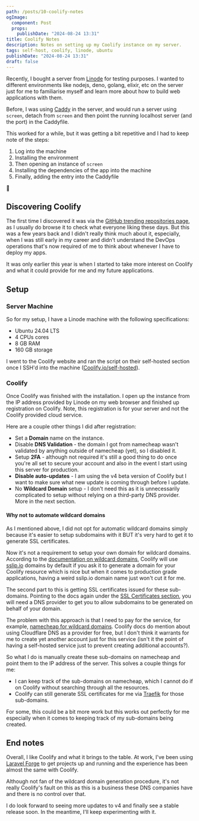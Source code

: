 ```yaml
---
path: /posts/10-coolify-notes
ogImage:
  component: Post
  props:
    publishDate: "2024-08-24 13:31"
title: Coolify Notes
description: Notes on setting up my Coolify instance on my server.
tags: self-host, coolify, linode, ubuntu
publishDate: "2024-08-24 13:31"
draft: false
---
```


Recently, I bought a server from [Linode][5] for testing purposes. I wanted to different
environments like nodejs, deno, golang, elixir, etc on the server just for me to familiarise myself
and learn more about how to build web applications with them.

Before, I was using [Caddy][6] in the server, and would run a server using `screen`, detach from
`screen` and then point the running localhost server (and the port) in the Caddyfile.

This worked for a while, but it was getting a bit repetitive and I had to keep note of the steps:

1. Log into the machine
2. Installing the environment
3. Then opening an instance of `screen`
4. Installing the dependencies of the app into the machine
5. Finally, adding the entry into the Caddyfile

😬

## Discovering Coolify

The first time I discovered it was via the [GitHub trending repositories page][10], as I usually do
browse it to check what everyone liking these days. But this was a few years back and I didn't
really think much about it, especially, when I was still early in my career and didn't understand
the DevOps operations that's now required of me to think about whenever I have to deploy my apps.

It was only earlier this year is when I started to take more interest on Coolify and what it could
provide for me and my future applications.

## Setup

### Server Machine

So for my setup, I have a Linode machine with the following specifications:

- Ubuntu 24.04 LTS
- 4 CPUs cores
- 8 GB RAM
- 160 GB storage

I went to the Coolify website and ran the script on their self-hosted section once I SSH'd into the
machine ([Coolify.io/self-hosted][1]).

### Coolify

Once Coolify was finished with the installation. I open up the instance from the IP address provided
by Linode on my web browser and finished up registration on Coolify. Note, this registration is for
your server and not the Coolify provided cloud service.

Here are a couple other things I did after registration:

- Set a **Domain** name on the instance.
- Disable **DNS Validation** - the domain I got from namecheap wasn't validated by anything outside
  of namecheap (yet), so I disabled it.
- Setup **2FA** - although not required it's still a good thing to do once you're all set to secure
  your account and also in the event I start using this server for production.
- **Disable auto-updates** - I am using the v4 beta version of Coolify but I want to make sure what
  new update is coming through before I update.
- No **Wildcard Domain** setup - I don't need this as it is unnecessarily complicated to setup
  without relying on a third-party DNS provider. More in the next section.

#### Why not to automate wildcard domains

As I mentioned above, I did not opt for automatic wildcard domains simply because it's easier to
setup subdomains with it BUT it's very hard to get it to generate SSL certificates.

Now it's not a requirement to setup your own domain for wildcard domains. According to the
[documentation on wildcard domains][2], Coolify will use [sslip.io][8] domains by default if you ask
it to generate a domain for your Coolify resource which is nice but when it comes to production
grade applications, having a weird sslip.io domain name just won't cut it for me.

The second part to this is getting SSL certificates issued for these sub-domains. Pointing to the
docs again under the [SSL Certificates section][3], you will need a DNS provider to get you to allow
subdomains to be generated on behalf of your domain.

The problem with this approach is that I need to pay for the service, for example,
[namecheap for wildcard domains][4]. Coolify docs do mention about using Cloudflare DNS as a
provider for free, but I don't think it warrants for me to create yet another account just for this
service (isn't it the point of having a self-hosted service just to prevent creating additional
accounts?).

So what I do is manually create these sub-domains on namecheap and point them to the IP address of
the server. This solves a couple things for me:

- I can keep track of the sub-domains on namecheap, which I cannot do if on Coolify without
  searching through all the resources.
- Coolify can still generate SSL certificates for me via [Traefik][7] for those sub-domains.

For some, this could be a bit more work but this works out perfectly for me especially when it comes
to keeping track of my sub-domains being created.

## End notes

Overall, I like Coolify and what it brings to the table. At work, I've been using [Laravel Forge][9]
to get projects up and running and the experience has been almost the same with Coolify.

Although not fan of the wildcard domain generation procedure, it's not really Coolify's fault on
this as this is a business these DNS companies have and there is no control over that.

I do look forward to seeing more updates to v4 and finally see a stable release soon. In the
meantime, I'll keep experimenting with it.

[1]: https://coolify.io/self-hosted
[2]: https://coolify.io/docs/knowledge-base/server/introduction#wildcard-domain
[3]: https://coolify.io/docs/knowledge-base/traefik/wildcard-certificates
[4]: https://www.namecheap.com/security/ssl-certificates/wildcard/
[5]: https://linode.com
[6]: https://caddyserver.com
[7]: https://doc.traefik.io/traefik/
[8]: https://sslip.io
[9]: https://forge.laravel.com
[10]: https://github.com/trending/php?since=daily
